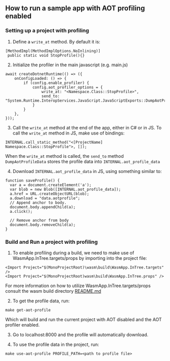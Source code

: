 ## How to run a sample app with AOT profiling enabled

### Setting up a project with profiling

1. Define a `write_at` method. By default it is:

```
[MethodImpl(MethodImplOptions.NoInlining)]
 public static void StopProfile(){}
```

2. Initialize the profiler in the main javascript (e.g. main.js)

```
await createDotnetRuntime(() => ({
    onConfigLoaded: () => {
        if (config.enable_profiler) {
            config.aot_profiler_options = {
                write_at: "<Namespace.Class::StopProfile>",
                send_to: "System.Runtime.InteropServices.JavaScript.JavaScriptExports::DumpAotProfileData"
            }
        }
    },
}));
```

3. Call the `write_at` method at the end of the app, either in C# or in JS. To call the `write_at` method in JS, make use of bindings:

`INTERNAL.call_static_method("<[ProjectName] Namespace.Class::StopProfile">, []);`

When the `write_at` method is called, the `send_to` method `DumpAotProfileData` stores the profile data into `INTERNAL.aot_profile_data`

4. Download `INTERNAL.aot_profile_data` in JS, using something similar to:

```
function saveProfile() {
  var a = document.createElement('a');
  var blob = new Blob([INTERNAL.aot_profile_data]);
  a.href = URL.createObjectURL(blob);
  a.download = "data.aotprofile";
  // Append anchor to body.
  document.body.appendChild(a);
  a.click();

  // Remove anchor from body
  document.body.removeChild(a);
}
```

### Build and Run a project with profiling
1. To enable profiling during a build, we need to make use of WasmApp.InTree.targets/props by importing into the project file:

`<Import Project="$(MonoProjectRoot)\wasm\build\WasmApp.InTree.targets" />` <br/>
`<Import Project="$(MonoProjectRoot)wasm\build\WasmApp.InTree.props" />`

For more information on how to utilize WasmApp.InTree.targets/props consult the wasm build directory [README.md](../../../wasm/README.md)

2. To get the profile data, run:

`make get-aot-profile`

Which will build and run the current project with AOT disabled and the AOT profiler enabled.

3. Go to localhost:8000 and the profile will automatically download.

4. To use the profile data in the project, run:

`make use-aot-profile PROFILE_PATH=<path to profile file>`
